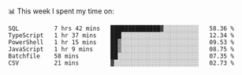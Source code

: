 📊 This week I spent my time on:
<!--START_SECTION:waka-->

```text
SQL          7 hrs 42 mins   ██████████████▓░░░░░░░░░░   58.36 %
TypeScript   1 hr 37 mins    ███░░░░░░░░░░░░░░░░░░░░░░   12.34 %
PowerShell   1 hr 15 mins    ██▒░░░░░░░░░░░░░░░░░░░░░░   09.53 %
JavaScript   1 hr 9 mins     ██▒░░░░░░░░░░░░░░░░░░░░░░   08.75 %
Batchfile    58 mins         ██░░░░░░░░░░░░░░░░░░░░░░░   07.35 %
CSV          21 mins         ▓░░░░░░░░░░░░░░░░░░░░░░░░   02.73 %
```

<!--END_SECTION:waka-->

